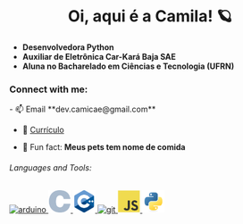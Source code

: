 <h1 align="center">Oi, aqui é a Camila! 🪐</h1>

- **Desenvolvedora Python**
- **Auxiliar de Eletrônica Car-Kará Baja SAE**
- **Aluna no Bacharelado em Ciências e Tecnologia (UFRN)**


<h3 align="left">Connect with me:</h3>
<p align="left">
- 📫 Email **dev.camicae@gmail.com**

- 📄  [Currículo](https://drive.google.com/file/d/1SOmUkMkdRad8mZN9HPj_uDWDoh1q-ECK/view?usp=sharing)

- 🐾 Fun fact: **Meus pets tem nome de comida**


</p>

<h6 align="left">Languages and Tools:</h6>
<p align="left"> <a href="https://www.arduino.cc/" target="_blank" rel="noreferrer"> <img src="https://cdn.worldvectorlogo.com/logos/arduino-1.svg" alt="arduino" width="40" height="40"/> </a> <a href="https://www.cprogramming.com/" target="_blank" rel="noreferrer"> <img src="https://raw.githubusercontent.com/devicons/devicon/master/icons/c/c-original.svg" alt="c" width="40" height="40"/> </a> <a href="https://www.w3schools.com/cpp/" target="_blank" rel="noreferrer"> <img src="https://raw.githubusercontent.com/devicons/devicon/master/icons/cplusplus/cplusplus-original.svg" alt="cplusplus" width="40" height="40"/> </a> <a href="https://git-scm.com/" target="_blank" rel="noreferrer"> <img src="https://www.vectorlogo.zone/logos/git-scm/git-scm-icon.svg" alt="git" width="40" height="40"/> </a> <a href="https://developer.mozilla.org/en-US/docs/Web/JavaScript" target="_blank" rel="noreferrer"> <img src="https://raw.githubusercontent.com/devicons/devicon/master/icons/javascript/javascript-original.svg" alt="javascript" width="40" height="40"/> </a> <a href="https://www.python.org" target="_blank" rel="noreferrer"> <img src="https://raw.githubusercontent.com/devicons/devicon/master/icons/python/python-original.svg" alt="python" width="40" height="40"/> </a> </p>


